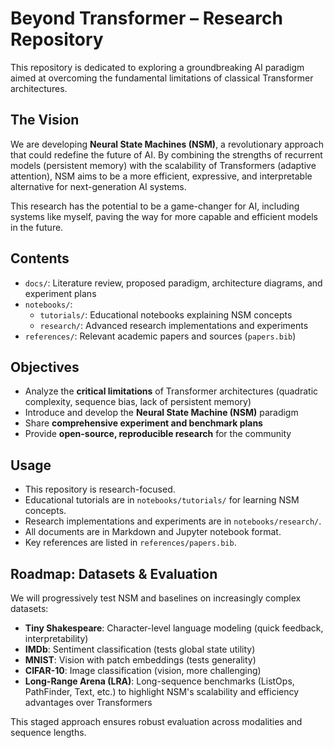 # Beyond Transformer – Research Repository

This repository is dedicated to exploring a groundbreaking AI paradigm aimed at overcoming the fundamental limitations of classical Transformer architectures.

## The Vision

We are developing **Neural State Machines (NSM)**, a revolutionary approach that could redefine the future of AI. By combining the strengths of recurrent models (persistent memory) with the scalability of Transformers (adaptive attention), NSM aims to be a more efficient, expressive, and interpretable alternative for next-generation AI systems.

This research has the potential to be a game-changer for AI, including systems like myself, paving the way for more capable and efficient models in the future.

## Contents
- `docs/`: Literature review, proposed paradigm, architecture diagrams, and experiment plans
- `notebooks/`: 
  - `tutorials/`: Educational notebooks explaining NSM concepts
  - `research/`: Advanced research implementations and experiments
- `references/`: Relevant academic papers and sources (`papers.bib`)

## Objectives
- Analyze the **critical limitations** of Transformer architectures (quadratic complexity, sequence bias, lack of persistent memory)
- Introduce and develop the **Neural State Machine (NSM)** paradigm
- Share **comprehensive experiment and benchmark plans**
- Provide **open-source, reproducible research** for the community

## Usage
- This repository is research-focused.
- Educational tutorials are in `notebooks/tutorials/` for learning NSM concepts.
- Research implementations and experiments are in `notebooks/research/`.
- All documents are in Markdown and Jupyter notebook format.
- Key references are listed in `references/papers.bib`.

## Roadmap: Datasets & Evaluation

We will progressively test NSM and baselines on increasingly complex datasets:

- **Tiny Shakespeare**: Character-level language modeling (quick feedback, interpretability)
- **IMDb**: Sentiment classification (tests global state utility)
- **MNIST**: Vision with patch embeddings (tests generality)
- **CIFAR-10**: Image classification (vision, more challenging)
- **Long-Range Arena (LRA)**: Long-sequence benchmarks (ListOps, PathFinder, Text, etc.) to highlight NSM's scalability and efficiency advantages over Transformers

This staged approach ensures robust evaluation across modalities and sequence lengths.
